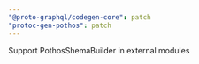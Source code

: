 ```yaml
---
"@proto-graphql/codegen-core": patch
"protoc-gen-pothos": patch
---
```


Support PothosShemaBuilder in external modules
